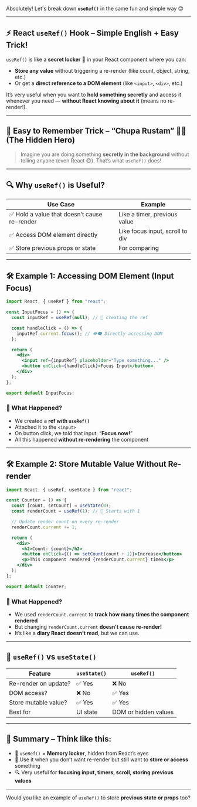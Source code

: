 Absolutely! Let's break down **`useRef()`** in the same fun and simple way 😊

---

## ⚡ **React `useRef()` Hook – Simple English + Easy Trick!**

`useRef()` is like a **secret locker** 🔐 in your React component where you can:

- **Store any value** without triggering a re-render (like count, object, string, etc.)
- Or get a **direct reference to a DOM element** (like `<input>`, `<div>`, etc.)

It’s very useful when you want to **hold something secretly** and access it whenever you need — **without React knowing about it** (means no re-render!).

---

## 🎯 **Easy to Remember Trick – “Chupa Rustam” 🕵️‍♂️ (The Hidden Hero)**

> Imagine you are doing something **secretly in the background** without telling anyone (even React 😄). That’s what `useRef()` does!

---

## 🔍 **Why `useRef()` is Useful?**

| Use Case | Example |
|----------|---------|
| ✅ Hold a value that doesn’t cause re-render | Like a timer, previous value |
| ✅ Access DOM element directly | Like focus input, scroll to div |
| ✅ Store previous props or state | For comparing |

---

## 🛠 Example 1: **Accessing DOM Element (Input Focus)**  
```jsx
import React, { useRef } from "react";

const InputFocus = () => {
  const inputRef = useRef(null); // 🎯 creating the ref

  const handleClick = () => {
    inputRef.current.focus(); // 👁‍🗨 Directly accessing DOM
  };

  return (
    <div>
      <input ref={inputRef} placeholder="Type something..." />
      <button onClick={handleClick}>Focus Input</button>
    </div>
  );
};

export default InputFocus;
```

### 🧠 What Happened?
- We created a **ref with `useRef()`**
- Attached it to the `<input>`
- On button click, we told that input: “**Focus now!**”
- All this happened **without re-rendering** the component

---

## 🛠 Example 2: **Store Mutable Value Without Re-render**
```jsx
import React, { useRef, useState } from "react";

const Counter = () => {
  const [count, setCount] = useState(0);
  const renderCount = useRef(1); // 👀 Starts with 1

  // Update render count on every re-render
  renderCount.current += 1;

  return (
    <div>
      <h2>Count: {count}</h2>
      <button onClick={() => setCount(count + 1)}>Increase</button>
      <p>This component rendered {renderCount.current} times</p>
    </div>
  );
};

export default Counter;
```

### 🧠 What Happened?
- We used `renderCount.current` to **track how many times the component rendered**
- But changing `renderCount.current` **doesn’t cause re-render!**
- It’s like a **diary React doesn’t read**, but we can use.

---

## 🔄 `useRef()` vs `useState()`

| Feature | `useState()` | `useRef()` |
|--------|--------------|-------------|
| Re-render on update? | ✅ Yes | ❌ No |
| DOM access? | ❌ No | ✅ Yes |
| Store mutable value? | ✅ Yes | ✅ Yes |
| Best for | UI state | DOM or hidden values |

---

## 🎉 Summary – Think like this:
- 🧠 `useRef()` = **Memory locker**, hidden from React’s eyes
- 🔧 Use it when you don’t want re-render but still want to **store or access** something
- 🔍 Very useful for **focusing input, timers, scroll, storing previous values**

---

Would you like an example of `useRef()` to store **previous state or props** too?